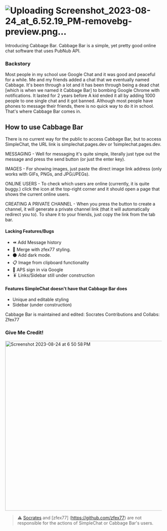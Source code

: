 # ![Uploading Screenshot_2023-08-24_at_6.52.19_PM-removebg-preview.png…]()

Introducing Cabbage Bar. Cabbage Bar is a simple, yet pretty good online chat software that uses PubNub API. 

### Backstory

Most people in my school use Google Chat and it was good and peaceful for a while. Me and my friends added a chat that we eventually named Cabbage. It's been through a lot and it has been through being a dead chat [which is when we named it Cabbage Bar] to bombing Google Chrome with notifications. It lasted for 2 years before A kid ended it all by adding 1000 people to one single chat and it got banned. Although most people have phones to message their friends, there is no quick way to do it in school. That's where Cabbage Bar comes in.

## How to use Cabbage Bar

There is no current way for the public to access Cabbage Bar, but to access SimpleChat, the URL link is simplechat.pages.dev or 1simplechat.pages.dev.

MESSAGING - Well for messaging it's quite simple, literally just type out the message and press the send button (or just the enter key).

IMAGES - For showing images, just paste the direct image link address (only works with GIFs, PNGs, and JPG/JPEGs).

ONLINE USERS - To check which users are online (currently, it is quite buggy.) click the icon at the top-right corner and it should open a page that shows the current online users.

CREATING A PRIVATE CHANNEL - When you press the button to create a channel, it will generate a private channel link (that it will automatically redirect you to). To share it to your friends, just copy the link from the tab bar.

#### Lacking Features/Bugs
- ⏪ Add Message history 
- 👗 Merge with zfex77 styling.
- ⚫️ Add dark mode.
- 📋 Image from clipboard functionality
- 🏫 APS sign in via Google
- 🪳 Links/Sidebar still under construction

#### Features SimpleChat doesn't have that Cabbage Bar does
- Unique and editable styling
- Sidebar (under construction)


Cabbage Bar is maintained and edited: Socrates
Contributions and Collabs: Zfex77

### Give Me Credit!

<img width="547" alt="Screenshot 2023-08-24 at 6 50 58 PM" src="https://github.com/ramenwithparmesancheese/CabbageBar/assets/74465738/d9fc8951-1947-4468-80b1-68af00dfa594">


> ⚠️ [Socrates](https://github.com/ramenwithparmesancheese) and [zfex77] (https://github.com/zfex77) are not responsible for the actions of SimpleChat or Cabbage Bar's users.
